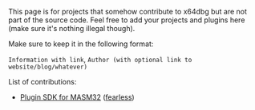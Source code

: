 This page is for projects that somehow contribute to x64dbg but are not part of the source code. Feel free to add your projects and plugins here (make sure it's nothing illegal though).

Make sure to keep it in the following format:

`Information with link`, `Author (with optional link to website/blog/whatever)`

List of contributions:
- [Plugin SDK for MASM32](https://bitbucket.org/mrfearless/x64dbg-plugin-sdk-for-masm) ([fearless](http://www.letthelight.in/))